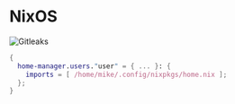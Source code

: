 # NixOS

![Gitleaks](https://github.com/mikesupertrampster/nixos/actions/workflows/gitleaks.yml/badge.svg)

```nix
{
  home-manager.users."user" = { ... }: {
    imports = [ /home/mike/.config/nixpkgs/home.nix ];
  };
}
```